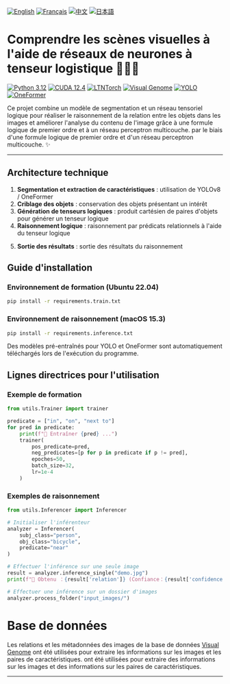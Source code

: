 [![English](https://cdn3.iconfinder.com/data/icons/142-mini-country-flags-16x16px/32/flag-usa2x.png)](/README.md)
[![Français](https://cdn3.iconfinder.com/data/icons/142-mini-country-flags-16x16px/32/flag-france2x.png)](/README/README_fr_FR.md)
[![中文](https://cdn3.iconfinder.com/data/icons/142-mini-country-flags-16x16px/32/flag-china2x.png)](/README/README_zh_CN.md)
[![日本語](https://cdn3.iconfinder.com/data/icons/142-mini-country-flags-16x16px/32/flag-japan2x.png)](/README/README_ja_JP.md)

# Comprendre les scènes visuelles à l'aide de réseaux de neurones à tenseur logistique 🚀🤖🤖

[![Python 3.12](https://img.shields.io/badge/Python-3.12-blue?style=flat-square)](https://www.python.org)
[![CUDA 12.4](https://img.shields.io/badge/CUDA-12.4-red?style=flat-square)](https://developer.nvidia.com/cuda-toolkit)
[![LTNTorch](https://img.shields.io/badge/Project-LTNTorch-9cf?style=flat-square)](https://github.com/tommasocarraro/LTNtorch)
[![Visual Genome](https://img.shields.io/badge/Data-Visual%20Genome-yellow?style=flat-square)](https://homes.cs.washington.edu/~ranjay/visualgenome/index.html)
[![YOLO](https://img.shields.io/badge/Detection-YOLO-orange?style=flat-square)](https://github.com/ultralytics/ultralytics)
[![OneFormer](https://img.shields.io/badge/Segmentation-OneFormer-brightgreen?style=flat-square)](https://github.com/SHI-Labs/OneFormer)

Ce projet combine un modèle de segmentation et un réseau tensoriel logique pour réaliser le raisonnement de la relation entre les objets dans les images et améliorer l'analyse du contenu de l'image grâce à une formule logique de premier ordre et à un réseau perceptron multicouche. par le biais d'une formule logique de premier ordre et d'un réseau perceptron multicouche. ✨

---

## Architecture technique

1. **Segmentation et extraction de caractéristiques** : utilisation de YOLOv8 / OneFormer
2. **Criblage des objets** : conservation des objets présentant un intérêt
3. **Génération de tenseurs logiques** : produit cartésien de paires d'objets pour générer un tenseur logique
4. **Raisonnement logique** : raisonnement par prédicats relationnels à l'aide du tenseur logique
5) **Sortie des résultats** : sortie des résultats du raisonnement


## Guide d'installation

### Environnement de formation (Ubuntu 22.04)
```bash
pip install -r requirements.train.txt
```

### Environnement de raisonnement (macOS 15.3)
```bash
pip install -r requirements.inference.txt
```

Des modèles pré-entraînés pour YOLO et OneFormer sont automatiquement téléchargés lors de l'exécution du programme.

## Lignes directrices pour l'utilisation

### Exemple de formation
```Python
from utils.Trainer import trainer

predicate = ["in", "on", "next to"]
for pred in predicate:
    print(f"🚂 Entraîner {pred} ...")
    trainer(
        pos_predicate=pred,
        neg_predicates=[p for p in predicate if p != pred],
        epoches=50,
        batch_size=32,
        lr=1e-4
    )
```

### Exemples de raisonnement
```Python
from utils.Inferencer import Inferencer

# Initialiser l'inférenteur
analyzer = Inferencer(
    subj_class="person",
    obj_class="bicycle",
    predicate="near"
)

# Effectuer l'inférence sur une seule image
result = analyzer.inference_single("demo.jpg")
print(f"🔎 Obtenu ：{result['relation']} (Confiance：{result['confidence']:.2f})")

# Effectuer une inférence sur un dossier d'images
analyzer.process_folder("input_images/")
```

# Base de données
Les relations et les métadonnées des images de la base de données [Visual Genome](https://homes.cs.washington.edu/~ranjay/visualgenome/index.html) ont été utilisées pour extraire les informations sur les images et les paires de caractéristiques. ont été utilisées pour extraire des informations sur les images et des informations sur les paires de caractéristiques.

---